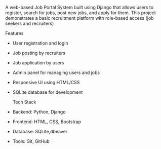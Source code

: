 A web-based Job Portal System built using Django that allows users to register, search for jobs, post new jobs, and apply for them. This project demonstrates a basic recruitment platform with role-based access (job seekers and recruiters)
 
 Features 
 - User registration and login
- Job posting by recruiters
- Job application by users
- Admin panel for managing users and jobs
- Responsive UI using HTML/CSS
- SQLite database for development

  Tech Stack

- Backend: Python, Django
- Frontend: HTML, CSS, Bootstrap
- Database: SQLite,dbeaver
- Tools: Git, GitHub
